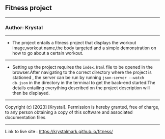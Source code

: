 ## Fitness project

---

### Author: Krystal

---

* The project entails a fitness project that displays the workout image,workout name,the body targeted and a simple demonstration on how to go about a certain workout.

---
- Setting up the project requires the ``index.html`` file to be opened in the browser.After navigating to the correct directory where the project is stationed , the server can be run by running ``json-server --watch db.json`` in the directory in the terminal to get the back-end started.The details entailing everything described on the project description will then be displayed.

---

Copyright (c) [2023] [Krystal]. Permission is hereby granted, free of charge, to any person obtaining a copy
  of this software and associated documentation files.

---

Link to live site : https://krystalmark.github.io/fitness/
